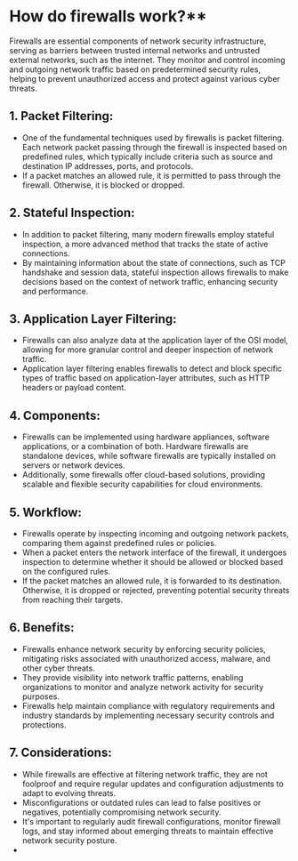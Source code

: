 # How do firewalls work?**

Firewalls are essential components of network security infrastructure, serving as barriers between trusted internal networks and untrusted external networks, such as the internet. They monitor and control incoming and outgoing network traffic based on predetermined security rules, helping to prevent unauthorized access and protect against various cyber threats.

## 1. **Packet Filtering:**

- One of the fundamental techniques used by firewalls is packet filtering. Each network packet passing through the firewall is inspected based on predefined rules, which typically include criteria such as source and destination IP addresses, ports, and protocols.
- If a packet matches an allowed rule, it is permitted to pass through the firewall. Otherwise, it is blocked or dropped.

## 2. **Stateful Inspection:**

- In addition to packet filtering, many modern firewalls employ stateful inspection, a more advanced method that tracks the state of active connections.
- By maintaining information about the state of connections, such as TCP handshake and session data, stateful inspection allows firewalls to make decisions based on the context of network traffic, enhancing security and performance.

## 3. **Application Layer Filtering:**

- Firewalls can also analyze data at the application layer of the OSI model, allowing for more granular control and deeper inspection of network traffic.
- Application layer filtering enables firewalls to detect and block specific types of traffic based on application-layer attributes, such as HTTP headers or payload content.

## 4. **Components:**

- Firewalls can be implemented using hardware appliances, software applications, or a combination of both. Hardware firewalls are standalone devices, while software firewalls are typically installed on servers or network devices.
- Additionally, some firewalls offer cloud-based solutions, providing scalable and flexible security capabilities for cloud environments.

## 5. **Workflow:**

- Firewalls operate by inspecting incoming and outgoing network packets, comparing them against predefined rules or policies.
- When a packet enters the network interface of the firewall, it undergoes inspection to determine whether it should be allowed or blocked based on the configured rules.
- If the packet matches an allowed rule, it is forwarded to its destination. Otherwise, it is dropped or rejected, preventing potential security threats from reaching their targets.

## 6. **Benefits:**

- Firewalls enhance network security by enforcing security policies, mitigating risks associated with unauthorized access, malware, and other cyber threats.
- They provide visibility into network traffic patterns, enabling organizations to monitor and analyze network activity for security purposes.
- Firewalls help maintain compliance with regulatory requirements and industry standards by implementing necessary security controls and protections.

## 7. **Considerations:**

- While firewalls are effective at filtering network traffic, they are not foolproof and require regular updates and configuration adjustments to adapt to evolving threats.
- Misconfigurations or outdated rules can lead to false positives or negatives, potentially compromising network security.
- It's important to regularly audit firewall configurations, monitor firewall logs, and stay informed about emerging threats to maintain effective network security posture.
-
